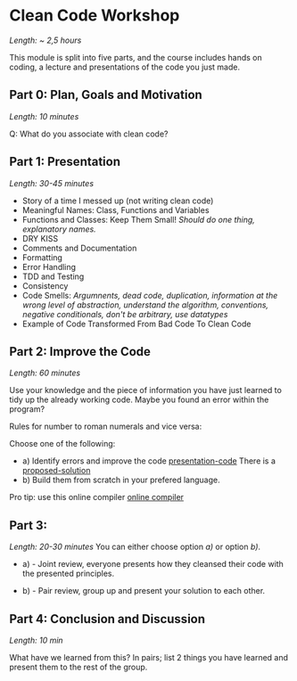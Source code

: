 # Clean Code Workshop
*Length: ~ 2,5 hours*

This module is split into five parts, and the course includes hands on coding, a lecture and presentations of the code you just made.

## Part 0: Plan, Goals and Motivation
*Length: 10 minutes*

Q: What do you associate with clean code?

## Part 1: Presentation
*Length: 30-45 minutes* 

- Story of a time I messed up (not writing clean code)
- Meaningful Names: Class, Functions and Variables
- Functions and Classes: Keep Them Small! *Should do one thing, explanatory names.*
- DRY KISS
- Comments and Documentation
- Formatting
- Error Handling
- TDD and Testing
- Consistency
- Code Smells: *Argumnents, dead code, duplication, information at the wrong level of abstraction, understand the algorithm, conventions, negative conditionals, don't be arbitrary, use datatypes*
- Example of Code Transformed From Bad Code To Clean Code

## Part 2: Improve the Code
*Length: 60 minutes* 

Use your knowledge and the piece of information you have just learned to tidy up the already working code. Maybe you found an error within the program?

Rules for number to roman numerals and vice versa:

Choose one of the following:
- a) Identify errors and improve the code [presentation-code](https://github.com/fredrikmork/clean-code-workshop/presentation-code/Program.cs) There is a [proposed-solution](https://github.com/fredrikmork/clean-code-workshop/proposed-solution/Program.cs)
- b) Build them from scratch in your prefered language.

Pro tip: use this online compiler [online compiler](https://www.programiz.com/csharp-programming/online-compiler/)

## Part 3:
*Length: 20-30 minutes*
You can either choose option *a)* or option *b)*.

- a) -  Joint review, everyone presents how they cleansed their code with the presented principles.

- b) - Pair review, group up and present your solution to each other.

## Part 4: Conclusion and Discussion
*Length: 10 min*

What have we learned from this? In pairs; list 2 things you have learned and present them to the rest of the group.
